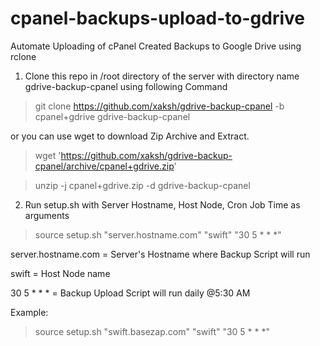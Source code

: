 # cpanel-backups-upload-to-gdrive
Automate Uploading of cPanel Created Backups to Google Drive using rclone

1) Clone this repo in /root directory of the server with directory name gdrive-backup-cpanel using following Command
 
 > git clone https://github.com/xaksh/gdrive-backup-cpanel -b cpanel+gdrive gdrive-backup-cpanel
 
 or you can use wget to download Zip Archive and Extract.
 
 > wget 'https://github.com/xaksh/gdrive-backup-cpanel/archive/cpanel+gdrive.zip'
 
 > unzip -j cpanel+gdrive.zip -d gdrive-backup-cpanel

2) Run setup.sh with Server Hostname, Host Node, Cron Job Time as arguments

 > source setup.sh "server.hostname.com" "swift" "30 5 * * *"

   server.hostname.com = Server's Hostname where Backup Script will run
   
   swift = Host Node name
   
   30 5 * * * = Backup Upload Script will run daily @5:30 AM

   Example: 
 > source setup.sh "swift.basezap.com" "swift" "30 5 * * *"
